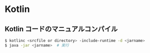 # Kotlin

## Kotlin コードのマニュアルコンパイル

```bash
$ kotlinc <srcfile or directory> -include-runtime -d <jarname>
$ java -jar <jarname>  # 実行
```
